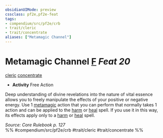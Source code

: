 ```yaml
---
obsidianUIMode: preview
cssclass: pf2e,pf2e-feat
tags:
- compendium/src/pf2e/crb
- trait/cleric
- trait/concentrate
aliases: ["Metamagic Channel"]
---
```

# Metamagic Channel  [F](/rules/core-rulebook/chapter-9-playing-the-game.md#Actions "Free Action") *Feat 20*  
[cleric](/rules/traits/cleric.md)  [concentrate](/rules/traits/concentrate.md)  

- **Activity** Free Action

Deep understanding of divine revelations into the nature of vital essence allows you to freely manipulate the effects of your positive or negative energy. Use 1 [metamagic](/rules/traits/metamagic.md) action that you can perform that normally takes 1 action and can be applied to the [harm](/compendium/spells/harm.md) or [heal](/compendium/spells/heal.md) spell. If you use it in this way, its effects apply only to a [harm](/compendium/spells/harm.md) or [heal](/compendium/spells/heal.md) spell.

*Source: Core Rulebook p. 127*  
%% #compendium/src/pf2e/crb #trait/cleric #trait/concentrate %%